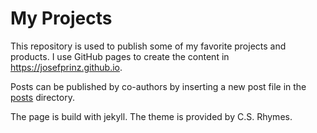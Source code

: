 # My Projects

This repository is used to publish some of my favorite projects and products. I use GitHub pages to create the content in https://josefprinz.github.io. 

Posts can be published by co-authors by inserting a new post file in the [posts](docs/_posts) directory.

The page is build with jekyll. The theme is provided by C.S. Rhymes.

